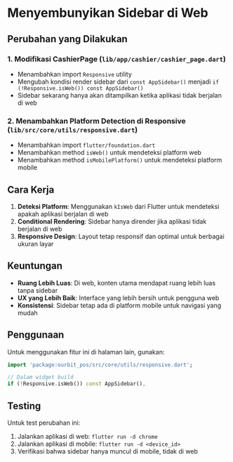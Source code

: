 # Menyembunyikan Sidebar di Web

## Perubahan yang Dilakukan

### 1. Modifikasi CashierPage (`lib/app/cashier/cashier_page.dart`)

- Menambahkan import `Responsive` utility
- Mengubah kondisi render sidebar dari `const AppSidebar()` menjadi `if (!Responsive.isWeb()) const AppSidebar()`
- Sidebar sekarang hanya akan ditampilkan ketika aplikasi tidak berjalan di web

### 2. Menambahkan Platform Detection di Responsive (`lib/src/core/utils/responsive.dart`)

- Menambahkan import `flutter/foundation.dart`
- Menambahkan method `isWeb()` untuk mendeteksi platform web
- Menambahkan method `isMobilePlatform()` untuk mendeteksi platform mobile

## Cara Kerja

1. **Deteksi Platform**: Menggunakan `kIsWeb` dari Flutter untuk mendeteksi apakah aplikasi berjalan di web
2. **Conditional Rendering**: Sidebar hanya dirender jika aplikasi tidak berjalan di web
3. **Responsive Design**: Layout tetap responsif dan optimal untuk berbagai ukuran layar

## Keuntungan

- **Ruang Lebih Luas**: Di web, konten utama mendapat ruang lebih luas tanpa sidebar
- **UX yang Lebih Baik**: Interface yang lebih bersih untuk pengguna web
- **Konsistensi**: Sidebar tetap ada di platform mobile untuk navigasi yang mudah

## Penggunaan

Untuk menggunakan fitur ini di halaman lain, gunakan:

```dart
import 'package:ourbit_pos/src/core/utils/responsive.dart';

// Dalam widget build
if (!Responsive.isWeb()) const AppSidebar(),
```

## Testing

Untuk test perubahan ini:

1. Jalankan aplikasi di web: `flutter run -d chrome`
2. Jalankan aplikasi di mobile: `flutter run -d <device_id>`
3. Verifikasi bahwa sidebar hanya muncul di mobile, tidak di web
